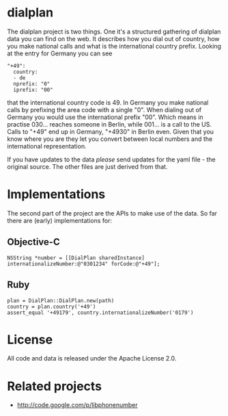 # dialplan

The dialplan project is two things. One it's a structured gathering of dialplan data you can find on the web. It describes how you dial out of country, how you make national calls and what is the international country prefix. Looking at the entry for Germany you can see

    "+49": 
      country: 
      - de
      nprefix: "0"
      iprefix: "00"

that the international country code is 49. In Germany you make national calls by prefixing the area code with a single "0". When dialing out of Germany you would use the international prefix "00". Which means in practise 030... reaches someone in Berlin, while 001... is a call to the US. Calls to "+49" end up in Germany, "+4930" in Berlin even.
Given that you know where you are they let you convert between local numbers and the international representation.

If you have updates to the data *please* send updates for the yaml file - the original source. The other files are just derived from that.

# Implementations

The second part of the project are the APIs to make use of the data. So far there are (early) implementations for:

## Objective-C

    NSString *number = [[DialPlan sharedInstance] internationalizeNumber:@"0301234" forCode:@"+49"];
 
## Ruby

    plan = DialPlan::DialPlan.new(path)
    country = plan.country('+49')    
    assert_equal '+49179', country.internationalizeNumber('0179')

# License

All code and data is released under the Apache License 2.0.

# Related projects

* http://code.google.com/p/libphonenumber